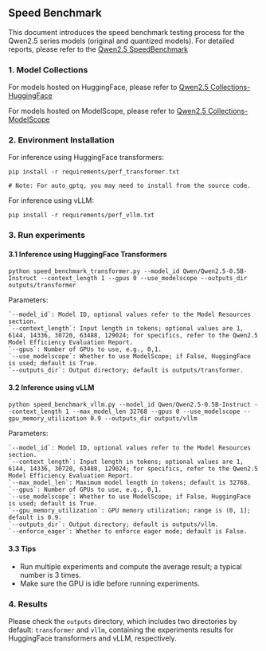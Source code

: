 ## Speed Benchmark

This document introduces the speed benchmark testing process for the Qwen2.5 series models (original and quantized models). For detailed reports, please refer to the [Qwen2.5 SpeedBenchmark](../../docs/source/benchmark/speed_benchmark.rst)

### 1. Model Collections

For models hosted on HuggingFace, please refer to [Qwen2.5 Collections-HuggingFace](https://huggingface.co/collections/Qwen/qwen25-66e81a666513e518adb90d9e)

For models hosted on ModelScope, please refer to [Qwen2.5 Collections-ModelScope](https://modelscope.cn/collections/Qwen25-dbc4d30adb768)

### 2. Environment Installation

For inference using HuggingFace transformers:

```shell
pip install -r requirements/perf_transformer.txt

# Note: For auto_gptq, you may need to install from the source code.
```

For inference using vLLM:

```shell
pip install -r requirements/perf_vllm.txt

```


### 3. Run experiments

#### 3.1 Inference using HuggingFace Transformers

```shell
python speed_benchmark_transformer.py --model_id Qwen/Qwen2.5-0.5B-Instruct --context_length 1 --gpus 0 --use_modelscope --outputs_dir outputs/transformer

```

Parameters:

    `--model_id`: Model ID, optional values refer to the Model Resources section.  
    `--context_length`: Input length in tokens; optional values are 1, 6144, 14336, 30720, 63488, 129024; for specifics, refer to the Qwen2.5 Model Efficiency Evaluation Report.  
    `--gpus`: Number of GPUs to use, e.g., 0,1.  
    `--use_modelscope`: Whether to use ModelScope; if False, HuggingFace is used; default is True.  
    `--outputs_dir`: Output directory; default is outputs/transformer.  


#### 3.2 Inference using vLLM

```shell
python speed_benchmark_vllm.py --model_id Qwen/Qwen2.5-0.5B-Instruct --context_length 1 --max_model_len 32768 --gpus 0 --use_modelscope --gpu_memory_utilization 0.9 --outputs_dir outputs/vllm

```

Parameters:

    `--model_id`: Model ID, optional values refer to the Model Resources section.  
    `--context_length`: Input length in tokens; optional values are 1, 6144, 14336, 30720, 63488, 129024; for specifics, refer to the Qwen2.5 Model Efficiency Evaluation Report.  
    `--max_model_len`: Maximum model length in tokens; default is 32768.  
    `--gpus`: Number of GPUs to use, e.g., 0,1.  
    `--use_modelscope`: Whether to use ModelScope; if False, HuggingFace is used; default is True.  
    `--gpu_memory_utilization`: GPU memory utilization; range is (0, 1]; default is 0.9.  
    `--outputs_dir`: Output directory; default is outputs/vllm.  
    `--enforce_eager`: Whether to enforce eager mode; default is False.  


#### 3.3 Tips

- Run multiple experiments and compute the average result; a typical number is 3 times.
- Make sure the GPU is idle before running experiments.


### 4. Results

Please check the `outputs` directory, which includes two directories by default: `transformer` and `vllm`, containing the experiments results for HuggingFace transformers and vLLM, respectively.

